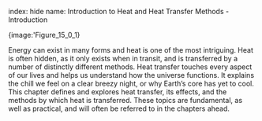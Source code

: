 index: hide
name: Introduction to Heat and Heat Transfer Methods - Introduction


{image:'Figure_15_0_1}
        

Energy can exist in many forms and heat is one of the most intriguing. Heat is often hidden, as it only exists when in transit, and is transferred by a number of distinctly different methods. Heat transfer touches every aspect of our lives and helps us understand how the universe functions. It explains the chill we feel on a clear breezy night, or why Earth’s core has yet to cool. This chapter defines and explores heat transfer, its effects, and the methods by which heat is transferred. These topics are fundamental, as well as practical, and will often be referred to in the chapters ahead. 

